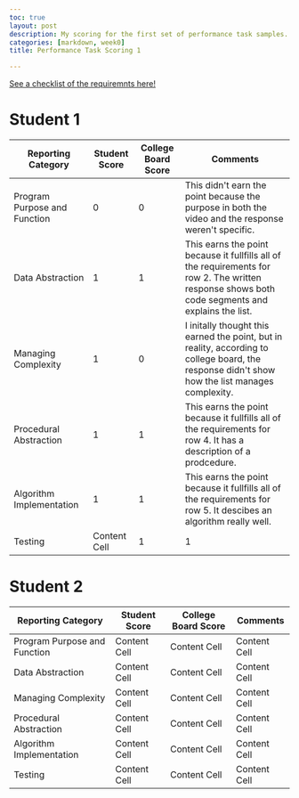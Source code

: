 ```yaml
---
toc: true
layout: post
description: My scoring for the first set of performance task samples.
categories: [markdown, week0]
title: Performance Task Scoring 1

---
```

[See a checklist of the requiremnts here! ](https://github.com/sreejagangapuram/Sreeja-Gangapuram/issues/27)

# Student 1 

| Reporting Category | Student Score | College Board Score | Comments |
| ------------- | ------------- | ------------- | ------------- |
| Program Purpose and Function | 0 | 0 | This didn't earn the point because the purpose in both the video and the response weren't specific. |
| Data Abstraction | 1 | 1 | This earns the point because it fullfills all of the requirements for row 2. The written response shows both code segments and explains the list. |
| Managing Complexity | 1 | 0 | I initally thought this earned the point, but in reality, according to college board, the response didn't show how the list manages complexity. |
| Procedural Abstraction | 1 | 1 | This earns the point because it fullfills all of the requirements for row 4. It has a description of a prodcedure. | 
| Algorithm Implementation | 1 | 1 | This earns the point because it fullfills all of the requirements for row 5. It descibes an algorithm really well. | 
| Testing | Content Cell | 1 | 1 | This earns the point because it fullfills all of the requirements for row 6. It shows the results of two calls. | 

# Student 2 

| Reporting Category | Student Score | College Board Score | Comments |
| ------------- | ------------- | ------------- | ------------- |
| Program Purpose and Function | Content Cell | Content Cell | Content Cell |
| Data Abstraction | Content Cell | Content Cell | Content Cell |
| Managing Complexity | Content Cell | Content Cell | Content Cell |
| Procedural Abstraction | Content Cell | Content Cell | Content Cell | 
| Algorithm Implementation | Content Cell | Content Cell | Content Cell | 
| Testing | Content Cell | Content Cell | Content Cell | 